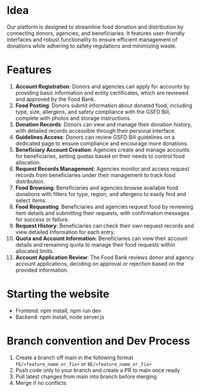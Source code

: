 # Idea
Our platform is designed to streamline food donation and distribution by connecting donors, agencies, and beneficiaries. It features user-friendly interfaces and robust functionality to ensure efficient management of donations while adhering to safety regulations and minimizing waste.

# Features
1. **Account Registration**: Donors and agencies can apply for accounts by providing basic information and entity certificates, which are reviewed and approved by the Food Bank.
2. **Food Posting**: Donors submit information about donated food, including type, size, allergens, and safety compliance with the GSFD Bill, complete with photos and storage instructions.
3. **Donation Records**: Donors can view and manage their donation history, with detailed records accessible through their personal interface.
4. **Guidelines Access**: Donors can review GSFD Bill guidelines on a dedicated page to ensure compliance and encourage more donations.
5. **Beneficiary Account Creation**: Agencies create and manage accounts for beneficiaries, setting quotas based on their needs to control food allocation.
6. **Request Records Management**: Agencies monitor and access request records from beneficiaries under their management to track food distribution.
7. **Food Browsing**: Beneficiaries and agencies browse available food donations with filters for type, region, and allergens to easily find and select items.
8. **Food Requesting**: Beneficiaries and agencies request food by reviewing item details and submitting their requests, with confirmation messages for success or failure.
9. **Request History**: Beneficiaries can check their own request records and view detailed information for each entry.
10. **Quota and Account Information**: Beneficiaries can view their account details and remaining quota to manage their food requests within allocated limits.
11. **Account Application Review**: The Food Bank reviews donor and agency account applications, deciding on approval or rejection based on the provided information.

# Starting the website
- Frontend: npm install, npm run dev
- Backend: npm install, node server.js

# Branch convention and Dev Process
1. Create a branch off main in the following format `FE/<feature_name_or_fix>` or `BE/<feature_name_or_fix>`
2. Push code only to your branch and create a PR to main once ready
4. Pull latest changes from main into branch before merging
3. Merge if no conflicts


